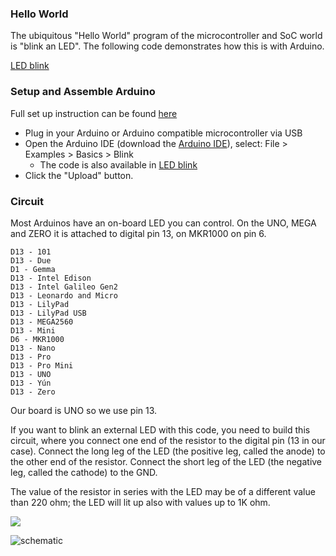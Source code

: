 ### Hello World

The ubiquitous "Hello World" program of the microcontroller and SoC world is "blink an LED". The following code demonstrates how this is with Arduino.

[LED blink](led-blink)

### Setup and Assemble Arduino

Full set up instruction can be found [here](https://www.arduino.cc/en/Tutorial/Blink)
* Plug in your Arduino or Arduino compatible microcontroller via USB
* Open the Arduino IDE (download the [Arduino IDE](https://www.arduino.cc/en/main/software)), select: File > Examples > Basics > Blink
    * The code is also available in [LED blink](led-blink)
* Click the "Upload" button.

### Circuit

Most Arduinos have an on-board LED you can control. On the UNO, MEGA and ZERO it is attached to digital pin 13, on MKR1000 on pin 6.

```
D13 - 101
D13 - Due
D1 - Gemma
D13 - Intel Edison
D13 - Intel Galileo Gen2
D13 - Leonardo and Micro
D13 - LilyPad
D13 - LilyPad USB
D13 - MEGA2560
D13 - Mini
D6 - MKR1000
D13 - Nano
D13 - Pro
D13 - Pro Mini
D13 - UNO
D13 - Yún
D13 - Zero
```

Our board is UNO so we use pin 13.

If you want to blink an external LED with this code, you need to build this circuit, where you connect one end of the resistor to the digital pin (13 in our case). Connect the long leg of the LED (the positive leg, called the anode) to the other end of the resistor. Connect the short leg of the LED (the negative leg, called the cathode) to the GND.

The value of the resistor in series with the LED may be of a different value than 220 ohm; the LED will lit up also with values up to 1K ohm.

![](https://www.arduino.cc/en/uploads/Tutorial/ExampleCircuit_bb.png)

![schematic](https://www.arduino.cc/en/uploads/Tutorial/ExampleCircuit_sch.png)

